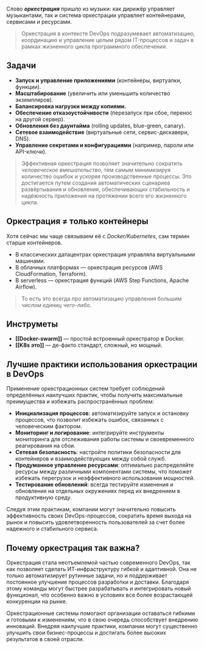 Слово ***оркестрация*** пришло из музыки: как дирижёр управляет музыкантами, так и система оркестрации управляет контейнерами, сервисами и ресурсами.

> Оркестрация в контексте DevOps подразумевает автоматизацию, координацию и управление целым рядом IT-процессов и задач в рамках жизненного цикла программного обеспечения.

## Задачи
-  **Запуск и управление приложениями** (контейнеры, виртуалки, функции).
- **Масштабирование** (увеличить или уменьшить количество экземпляров).
- **Балансировка нагрузки между копиями.**
- **Обеспечение отказоустойчивости** (перезапуск при сбое, перенос на другой сервер).
- **Обновления без даунтайма** (rolling updates, blue-green, canary).
- **Сетевое взаимодействие** (виртуальные сети, сервис-дискавери, DNS).
- **Управление секретами и конфигурациями** (например, пароли или API-ключи).

> Эффективная оркестрация позволяет значительно сократить *человеческое вмешательство*, тем самым минимизируя количество ошибок и ускоряя производственные процессы. Это достигается путем создания автоматических сценариев развёртывания и обновления, обеспечивающих стабильность и надёжность приложения на протяжении всего его жизненного цикла.

## Оркестрация ≠ только контейнеры
Хотя сейчас мы чаще связываем её с *Docker/Kubernetes*, сам термин старше контейнеров.

- В классических датацентрах оркестрация управляла виртуальными машинами.
- В облачных платформах — оркестрация ресурсов (AWS CloudFormation, Terraform).
- В serverless — оркестрация функций (AWS Step Functions, Apache Airflow).

> То есть это всегда про автоматизацию управления большим *числом единиц чего-либо*.

## Инструметы
- **[[Docker-swarm]]** — простой встроенный оркестратор в Docker.
- **[[K8s это]]** — де-факто стандарт, сложный, но мощный.

## Лучшие практики использования оркестрации в DevOps

Применение оркестрационных систем требует соблюдений определённых наилучших практик, чтобы получить максимальные преимущества и избежать распространённых проблем:

- **Инициализация процессов**: автоматизируйте запуск и остановку процессов, что позволит избежать ошибок, связанных с человеческим фактором.
- **Мониторинг и логирование**: интегрируйте инструменты мониторинга для отслеживания работы системы и своевременного реагирования на сбои.
- **Сетевая безопасность**: настройте политики безопасности для контейнеров и взаимодействующих между собой служб.
- **Продуманное управление ресурсами**: оптимально распределяйте ресурсы между различными компонентами системы, что поможет избежать перегрузок и неэффективного использования мощностей.
- **Тестирование обновлений**: всегда тестируйте изменения и обновления на отдельных окружениях перед их внедрением в продуктивную среду.

Следуя этим практикам, компании могут значительно повысить эффективность своих DevOps-процессов, сократить время выхода на рынок и повысить удовлетворенность пользователей за счет более надежного и стабильного сервиса.

## Почему оркестрация так важна?

Оркестрация стала неотъемлемой частью современного DevOps, так как позволяет сделать ИТ-инфраструктуру гибкой и адаптивной. Она не только автоматизирует рутинные задачи, но и поддерживает постоянное улучшение процессов разработки и доставки. Благодаря этому команды могут быстрее разрабатывать и интегрировать новый функционал, что особенно важно в условиях все более возрастающей конкуренции на рынке.

Оркестрационные системы помогают организации оставаться гибкими и готовыми к изменениям, что в свою очередь способствует внедрению инноваций. Внедряя наилучшие практики, компании могут существенно улучшить свои бизнес-процессы и достигать более высоких результатов в своей отрасли.
